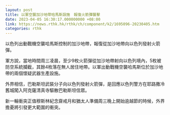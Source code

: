 ```yaml
---
layout: post
title: 以軍空襲加沙地帶哈馬斯設施　報復火箭彈襲擊
date: 2023-04-05 16:30:17.000000000 +08:00
link: https://news.rthk.hk/rthk/ch/component/k2/1695096-20230405.htm
categories: rthk
---
```


以色列出動戰機空襲哈馬斯控制的加沙地帶，報復從加沙地帶向以色列發射火箭彈。

軍方說，當地時間周三凌晨，至少9枚火箭彈從加沙地帶射向以色列境內，5枚被防空系統攔截，其餘4枚落在無人居住地帶。以軍出動戰機空襲哈馬斯位於加沙地帶的兩個懷疑武器生產設施。

外界相信，巴勒斯坦武裝分子向以色列發射火箭彈，是回應以色列警方在耶路撒冷舊城闖入阿克薩清真寺驅散巴勒斯坦信眾。

新一輪衝突正值穆斯林紀念齋戒月和猶太人準備周三晚上開始逾越節的時候，外界擔憂將引發更大範圍的衝突。
